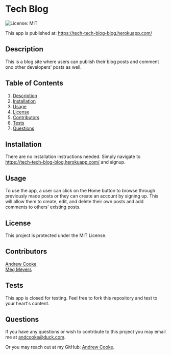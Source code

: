 # Tech Blog

  ![License: MIT](https://img.shields.io/badge/License-MIT-yellow.svg)

  This app is published at: https://tech-tech-blog-blog.herokuapp.com/
  
  ## Description
  
  This is a blog site where users can publish their blog posts and comment ono other developers' posts as well. 
  
  ## Table of Contents
  
  1. [Description](#description)
  2. [Installation](#installation)
  3. [Usage](#usage)
  4. [License](#license)
  5. [Contributors](#contributors)
  6. [Tests](#tests)
  7. [Questions](#questions)
  
  
  ## Installation
  
  There are no installation instructions needed. Simply navigate to https://tech-tech-blog-blog.herokuapp.com/ and signup.
  
  ## Usage
  
  To use the app, a user can click on the Home button to browse through previously made posts or they can create an account by signing up. This will allow them to create, edit, and delete their own  posts and  add comments to others' existing posts.
  
  ## License

  This project is protected under the MIT License.
  
  ## Contributors
  
  [Andrew Cooke](https://github.com/andcooke) <BR>
  [Meg Meyers](https://github.com/femke77)
  
  ## Tests
  
  This app is closed for testing. Feel free to fork this repository and test to your heart's content.
  
  ## Questions
  
  If you have any questions or wish to contribute to this project you may email me at andcooke@duck.com.

  Or you may reach out at my GitHub: [Andrew Cooke](https://github.com/andcooke).
  
